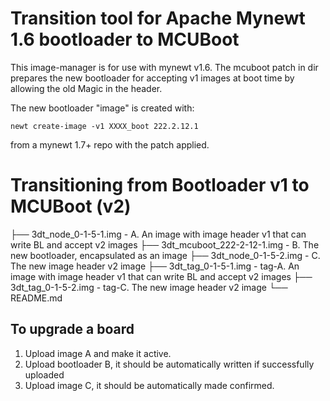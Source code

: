 # Transition tool for Apache Mynewt 1.6 bootloader to MCUBoot
This image-manager is for use with mynewt v1.6. 
The mcuboot patch in dir prepares the new bootloader for accepting
v1 images at boot time by allowing the old Magic in the header. 

The new bootloader "image" is created with:

```
newt create-image -v1 XXXX_boot 222.2.12.1
```

from a mynewt 1.7+ repo with the patch applied. 

# Transitioning from Bootloader v1 to MCUBoot (v2)

├── 3dt_node_0-1-5-1.img        - A. An image with image header v1 that can write BL and accept v2 images
├── 3dt_mcuboot_222-2-12-1.img  - B. The new bootloader, encapsulated as an image
├── 3dt_node_0-1-5-2.img        - C. The new image header v2 image
├── 3dt_tag_0-1-5-1.img         - tag-A. An image with image header v1 that can write BL and accept v2 images
├── 3dt_tag_0-1-5-2.img         - tag-C. The new image header v2 image
└── README.md

## To upgrade a board

1. Upload image A and make it active. 
2. Upload bootloader B, it should be automatically written if successfully uploaded
3. Upload image C, it should be automatically made confirmed. 



